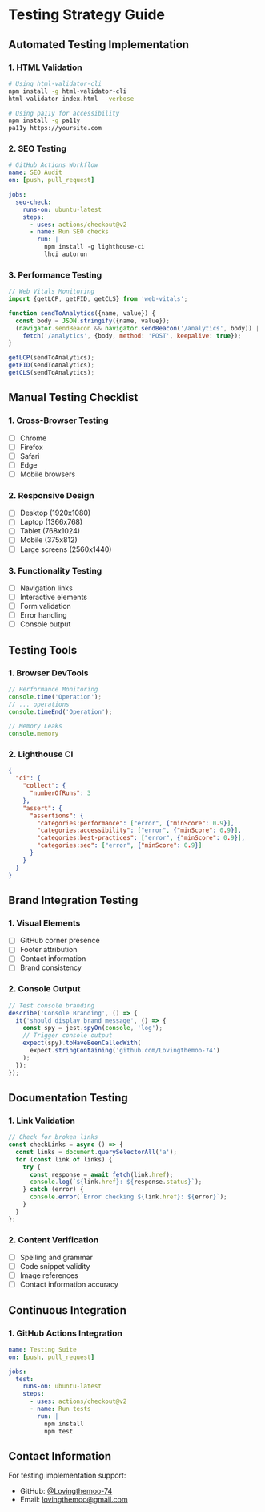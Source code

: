 # Testing Strategy Guide

## Automated Testing Implementation

### 1. HTML Validation
```bash
# Using html-validator-cli
npm install -g html-validator-cli
html-validator index.html --verbose

# Using pa11y for accessibility
npm install -g pa11y
pa11y https://yoursite.com
```

### 2. SEO Testing
```yaml
# GitHub Actions Workflow
name: SEO Audit
on: [push, pull_request]

jobs:
  seo-check:
    runs-on: ubuntu-latest
    steps:
      - uses: actions/checkout@v2
      - name: Run SEO checks
        run: |
          npm install -g lighthouse-ci
          lhci autorun
```

### 3. Performance Testing
```javascript
// Web Vitals Monitoring
import {getLCP, getFID, getCLS} from 'web-vitals';

function sendToAnalytics({name, value}) {
  const body = JSON.stringify({name, value});
  (navigator.sendBeacon && navigator.sendBeacon('/analytics', body)) ||
    fetch('/analytics', {body, method: 'POST', keepalive: true});
}

getLCP(sendToAnalytics);
getFID(sendToAnalytics);
getCLS(sendToAnalytics);
```

## Manual Testing Checklist

### 1. Cross-Browser Testing
- [ ] Chrome
- [ ] Firefox
- [ ] Safari
- [ ] Edge
- [ ] Mobile browsers

### 2. Responsive Design
- [ ] Desktop (1920x1080)
- [ ] Laptop (1366x768)
- [ ] Tablet (768x1024)
- [ ] Mobile (375x812)
- [ ] Large screens (2560x1440)

### 3. Functionality Testing
- [ ] Navigation links
- [ ] Interactive elements
- [ ] Form validation
- [ ] Error handling
- [ ] Console output

## Testing Tools

### 1. Browser DevTools
```javascript
// Performance Monitoring
console.time('Operation');
// ... operations
console.timeEnd('Operation');

// Memory Leaks
console.memory
```

### 2. Lighthouse CI
```json
{
  "ci": {
    "collect": {
      "numberOfRuns": 3
    },
    "assert": {
      "assertions": {
        "categories:performance": ["error", {"minScore": 0.9}],
        "categories:accessibility": ["error", {"minScore": 0.9}],
        "categories:best-practices": ["error", {"minScore": 0.9}],
        "categories:seo": ["error", {"minScore": 0.9}]
      }
    }
  }
}
```

## Brand Integration Testing

### 1. Visual Elements
- [ ] GitHub corner presence
- [ ] Footer attribution
- [ ] Contact information
- [ ] Brand consistency

### 2. Console Output
```javascript
// Test console branding
describe('Console Branding', () => {
  it('should display brand message', () => {
    const spy = jest.spyOn(console, 'log');
    // Trigger console output
    expect(spy).toHaveBeenCalledWith(
      expect.stringContaining('github.com/Lovingthemoo-74')
    );
  });
});
```

## Documentation Testing

### 1. Link Validation
```javascript
// Check for broken links
const checkLinks = async () => {
  const links = document.querySelectorAll('a');
  for (const link of links) {
    try {
      const response = await fetch(link.href);
      console.log(`${link.href}: ${response.status}`);
    } catch (error) {
      console.error(`Error checking ${link.href}: ${error}`);
    }
  }
};
```

### 2. Content Verification
- [ ] Spelling and grammar
- [ ] Code snippet validity
- [ ] Image references
- [ ] Contact information accuracy

## Continuous Integration

### 1. GitHub Actions Integration
```yaml
name: Testing Suite
on: [push, pull_request]

jobs:
  test:
    runs-on: ubuntu-latest
    steps:
      - uses: actions/checkout@v2
      - name: Run tests
        run: |
          npm install
          npm test
```

## Contact Information
For testing implementation support:
- GitHub: [@Lovingthemoo-74](https://github.com/Lovingthemoo-74)
- Email: [lovingthemoo@gmail.com](mailto:lovingthemoo@gmail.com)